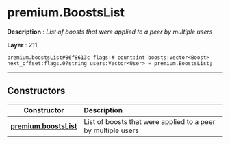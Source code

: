 # premium.BoostsList

**Description** : *List of boosts that were applied to a peer by multiple users*

**Layer** : 211

```tl
premium.boostsList#86f8613c flags:# count:int boosts:Vector<Boost> next_offset:flags.0?string users:Vector<User> = premium.BoostsList;
```

---

## Constructors

| Constructor | Description |
| :---: | :--- |
| [**premium.boostsList**](constructor/premium.boostsList) | List of boosts that were applied to a peer by multiple users |